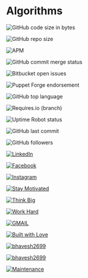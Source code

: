 # Algorithms
![GitHub code size in bytes](https://img.shields.io/github/languages/code-size/bhavesh2699/Algorithms?style=plastic)  

![GitHub repo size](https://img.shields.io/github/repo-size/bhavesh2699/Algorithms?style=plastic) 

![APM](https://img.shields.io/apm/l/npm) 

![GitHub commit merge status](https://img.shields.io/github/commit-status/badges/shields/master/5d4ab86b1b5ddfb3c4a70a70bd19932c52603b8c) 

![Bitbucket open issues](https://img.shields.io/bitbucket/issues-raw/bhavesh2699/Algorithms)   

![Puppet Forge endorsement](https://img.shields.io/puppetforge/e/camptocamp/openssl)  

![GitHub top language](https://img.shields.io/github/languages/top/bhavesh2699/Algorithms?label=c%2B%2B&logo=100)  

![Requires.io (branch)](https://img.shields.io/requires/github/celery/celery/master) 

![Uptime Robot status](https://img.shields.io/uptimerobot/status/m778918918-3e92c097147760ee39d02d36) 

![GitHub last commit](https://img.shields.io/github/last-commit/bhavesh2699/Algorithms)

![GitHub followers](https://img.shields.io/github/followers/bhavesh2699?style=social)
  
[![LinkedIn](https://img.shields.io/static/v1.svg?label=connect&message=@bhavesh2699&color=success&logo=linkedin&style=flat&logoColor=white&colorA=blue)](https://www.linkedin.com/in/bhavesh-solanki-02884717a) 

[![Facebook](https://img.shields.io/static/v1.svg?label=follow&message=@bhavesh.solanki&color=9cf&logo=facebook&style=flat&logoColor=white&colorA=informational)](https://www.facebook.com/bhavesh.solanki.3781995)  

[![Instagram](https://img.shields.io/static/v1.svg?label=follow&message=@bhavesh26.dj&color=grey&logo=instagram&style=flat&logoColor=white&colorA=critical)](https://www.instagram.com/bhavesh26.dj/)   

[![Stay Motivated](https://img.shields.io/badge/Stay-Motivated-teal.svg?style=for-the-badge)](https://github.com/bhavesh2699) 

[![Think Big](https://img.shields.io/badge/Think-Big-orange.svg?style=for-the-badge)](https://github.com/bhavesh2699)

[![Work Hard](https://img.shields.io/badge/Work-Hard-blue.svg?style=for-the-badge)](https://github.com/bhavesh2699)

[![GMAIL](https://img.shields.io/static/v1.svg?label=send&message=bs1852985@gmail.com&color=red&logo=gmail&style=social)](https://www.github.com/bhavesh2699)

[![Built with Love](https://forthebadge.com/images/badges/built-with-love.svg)](https://github.com/bhavesh2699)

[![bhavesh2699](https://forthebadge.com/images/badges/makes-people-smile.svg)](https://github.com/bhavesh2699)

[![bhavesh2699](https://forthebadge.com/images/badges/powered-by-oxygen.svg)](https://github.com/bhavesh2699)


[![Maintenance](https://img.shields.io/maintenance/yes/2019.svg?logo=npm&style=social)](https://github.com/bhavesh2699)
